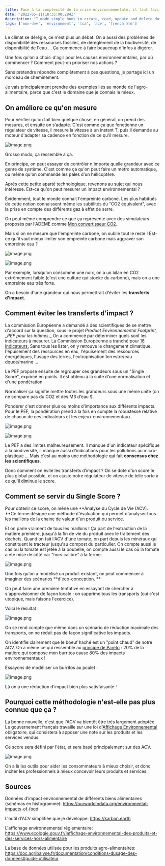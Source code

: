 ```yaml
---
title: Face à la complexité de la crise environnementale, il faut faciliter les prises de décision
date: "2022-05-11T18:35:00.284Z"
description: "I made simple hook to create, read, update and delete data from Airtable"
tags: ['non-dev', 'environment', 'lca', 'acv', 'french 🇫🇷']
---
```


Le climat se dérègle, ce n'est plus un débat. On a aussi des problèmes de disponibilité des ressources fossiles, de dérèglement de la biodiversité, de disponibilité de l'eau ... Ça commence à faire beaucoup d'infos à digérer.

Une fois qu'on a choisi d'agir pour les causes environnementales, par où commencer ? Comment peut-on prioriser nos actions ?

Sans prétendre répondre complètement à ces questions, je partage ici un morceau de cheminement.

Je vais principalement prendre des exemples liés au monde de l'agro-alimentaire, parce que c'est le domaine que je connais le mieux.

## On améliore ce qu'on mesure

Pour vérifier qu'on fait bien quelque chose, en général, on prend des mesures, et ensuite on s'adapte. C'est comme ça que fonctionne un régulateur de vitesse, il mesure la vitesse à un instant T, puis il demande au moteur d'adapter sa cadence en fonction de ce qu'il mesure.

![image.png](./media/image.png)

Grosso modo, ça ressemble à ça.

En principe, on peut essayer de contrôler n'importe quelle grandeur avec ce genre de système. C'est comme ça qu'on peut faire un métro automatique, ou même qu'on commande les pales d'un hélicoptère.

Après cette petite aparté technologique, revenons au sujet qui nous intéresse. Est-ce qu'on peut mesurer un impact environnemental ?

Évidemment, tout le monde connait l'empreinte carbone. Les plus habitués de cette notion connaissent même les subtilités du "CO2 équivalent", avec la prise en compte des différents gaz à effet de serre.

On peut même comprendre ce que ça représente avec des simulateurs proposés par l'ADEME comme [Mon convertisseur CO2](https://datagir.ademe.fr/apps/mon-convertisseur-co2/).

Mais si on ne mesure que l'empreinte carbone, on oublie tout le reste ! Est-ce qu'il vaut mieux limiter son empreinte carbone mais aggraver son empreinte eau ?

![image.png](./media/188bf389-b38c-4029-b27b-b4de0e2cfa66_image.png)

![image.png](./media/d782c039-9107-4724-a54d-424e4b48628c_image.png)

Par exemple, lorsqu'on consomme une noix, on a un bilan en CO2 extrêmement faible (c'est une culture qui stocke du carbone), mais on a une empreinte eau très forte.

On a besoin d'une grandeur qui nous permettrait d'éviter les **transferts d'impact**.

## Comment éviter les transferts d'impact ?

La commission Européenne a demandé à des scientifiques de se mettre d'accord sur la question, sous le projet _Product Environnemental Footprint, \_PEF pour les intimes_.\_ On a commencé par déterminer quels sont les indicateurs à mesurer. La Commission Européenne a tranché pour [16 indicateurs.](https://doc.agribalyse.fr/documentation/methodologie-acv#les-indicateurs-acv-fournis-dans-agribalyse) Sans tous les lister, on y retrouve le changement climatique, l'épuisement des ressources en eau, l'épuisement des ressources énergétiques, l'usage des terres, l'eutrophisation terrestre/eau douce/marine ...

Le PEF propose ensuite de regrouper ces grandeurs sous un "Single Score", exprimé en points. Il est obtenu à la suite d'une normalisation et d'une pondération.

Normaliser ça signifie mettre toutes les grandeurs sous une même unité (on ne compare pas du CO2 et des M3 d'eau !).

Pondérer c'est donner plus ou moins d'importance aux différents impacts. Pour le PEF, la pondération prend à la fois en compte la robustesse relative de chacun de ces indicateurs et les enjeux environnementaux.

![image.png](./media/06fff7b3-c48b-442c-933f-20c7c3f1b1ed_image.png)

![image.png](./media/c3a98701-89c3-4e16-90ab-4e285c634b6f_image.png)

Le PEF a des limites malheureusement. Il manque d'un indicateur spécifique à la biodiversité, il manque aussi d'indications pour les pollutions au micro-plastique ... Mais c'est au moins une méthodologie qui fait **consensus chez les scientifiques**.

Donc comment on évite les transferts d'impact ? On se dote d'un score le plus global possible, et on ajuste notre régulateur de vitesse de telle sorte à ce qu'il diminue le score.

## Comment se servir du Single Score ?

Pour obtenir ce score, on mène une **Analyse du Cycle de Vie (ACV). **Ce terme désigne une méthode d'évaluation qui permet d'analyser tous les maillons de la chaine de valeur d'un produit ou service.

Et on parle vraiment de tous les maillons ! Ça part de l'extraction de la matière première, jusqu'à la fin de vie du produit avec le traitement des déchets. Quand on fait l'ACV d'une tomate, on part depuis les minéraux qui constituent le tracteur jusqu'au compost du particulier. On compte aussi le cas ou la tomate est jetée à la poubelle, on compte aussi le cas où la tomate a été mise de côté car "hors calibre" à la ferme.

![image.png](./media/b7d35e8b-6c1a-4273-a6b7-a0520bf4849b_image.png)

Une fois qu'on a modélisé un produit existant, on peut commencer à imaginer des scénarios **d'éco-conception. **

On peut faire une première tentative en essayant de chercher à s'approvisionner de façon locale : on supprime tous les transports (oui c'est utopique, mais faisons l'exercice).

Voici le résultat :

![image.png](./media/5c04f37c-91c1-4317-8446-da80e68d4837_image.png)

On se rend compte que même dans un scénario de réduction maximale des transports, on ne réduit pas de façon significative les impacts.

On identifie clairement que le boeuf haché est un "point chaud" de notre ACV. On a même ce qui ressemble au [principe de Pareto](https://fr.wikipedia.org/wiki/Principe_de_Pareto) : 20% de la matière qui compose mon burritos cause 80% des impacts environnementaux !

Essayons de modéliser un burritos au poulet :

![image.png](./media/99a456f5-5d6d-41ee-8cdf-4a2cdaa81d39_image.png)

Là on a une réduction d'impact bien plus satisfaisante !

## Pourquoi cette méthodologie n'est-elle pas plus connue que ça ?

La bonne nouvelle, c'est que l'ACV va bientôt être très largement adoptée. Le gouvernement français travaille sur une loi d'[Affichage Environnemental ](https://www.ecologie.gouv.fr/laffichage-environnemental-des-produits-et-des-services-hors-alimentaire)obligatoire, qui consistera à apposer une note sur les produits et les services vendus.

Ce score sera défini par l'état, et sera basé principalement sur des ACV.

![image.png](./media/b88338fb-c753-42e2-a5be-320c1864281f_image.png)

On a là les outils pour aider les consommateurs à mieux choisir, et donc inciter les professionnels à mieux concevoir leurs produits et services.

## Sources

Données d'impact environnemental de différents biens alimentaires (schémas en histogramme): <https://ourworldindata.org/environmental-impacts-of-food>

L'outil d'ACV simplifiée que je développe: <https://karbon.earth>

L'affichage environnemental règlementaire: <https://www.ecologie.gouv.fr/laffichage-environnemental-des-produits-et-des-services-hors-alimentaire>

La base de données utilisée pour les produits agro-alimentaires: <https://doc.agribalyse.fr/documentation/conditions-dusage-des-donnees#guide-utilisateur>

          